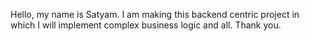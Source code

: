 Hello,
my name is Satyam.
I am making this backend centric project in which I will implement complex business logic and all.
Thank you.
